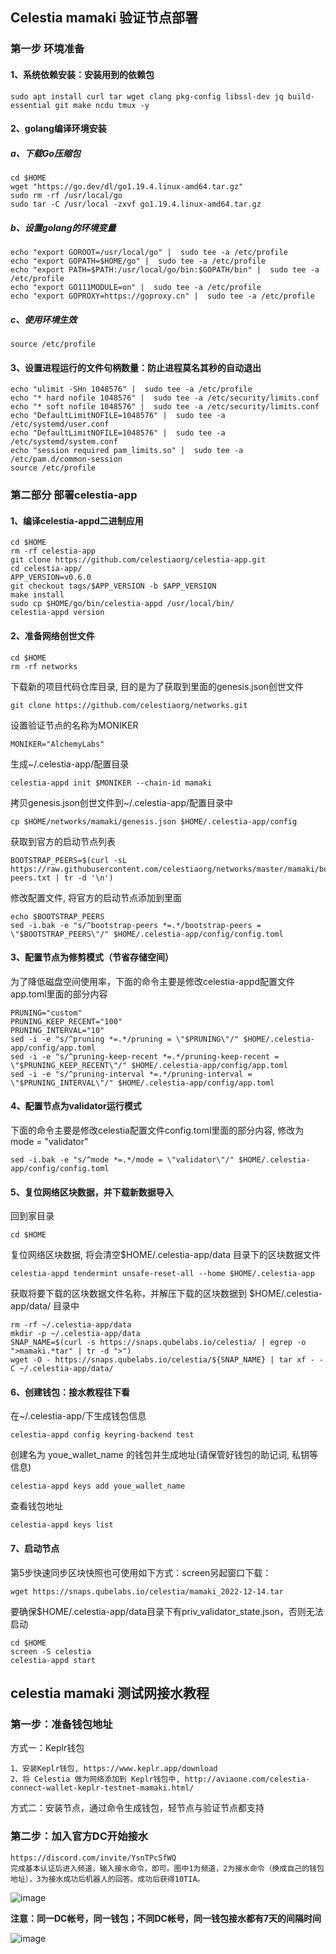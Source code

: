 ## Celestia mamaki 验证节点部署

### 第一步 环境准备

#### 1、系统依赖安装：安装用到的依赖包

    sudo apt install curl tar wget clang pkg-config libssl-dev jq build-essential git make ncdu tmux -y

#### 2、golang编译环境安装

##### a、下载Go压缩包

    cd $HOME
    wget "https://go.dev/dl/go1.19.4.linux-amd64.tar.gz"
    sudo rm -rf /usr/local/go
    sudo tar -C /usr/local -zxvf go1.19.4.linux-amd64.tar.gz

##### b、设置golang的环境变量

    echo "export GOROOT=/usr/local/go" |  sudo tee -a /etc/profile
    echo "export GOPATH=$HOME/go" |  sudo tee -a /etc/profile
    echo "export PATH=$PATH:/usr/local/go/bin:$GOPATH/bin" |  sudo tee -a /etc/profile
    echo "export GO111MODULE=on" |  sudo tee -a /etc/profile
    echo "export GOPROXY=https://goproxy.cn" |  sudo tee -a /etc/profile

##### c、使用环境生效

    source /etc/profile

#### 3、设置进程运行的文件句柄数量：防止进程莫名其秒的自动退出

    echo "ulimit -SHn 1048576" |  sudo tee -a /etc/profile
    echo "* hard nofile 1048576" |  sudo tee -a /etc/security/limits.conf
    echo "* soft nofile 1048576" |  sudo tee -a /etc/security/limits.conf
    echo "DefaultLimitNOFILE=1048576" |  sudo tee -a /etc/systemd/user.conf
    echo "DefaultLimitNOFILE=1048576" |  sudo tee -a /etc/systemd/system.conf
    echo "session required pam_limits.so" |  sudo tee -a /etc/pam.d/common-session
    source /etc/profile

### 第二部分 部署celestia-app

#### 1、编译celestia-appd二进制应用

    cd $HOME
    rm -rf celestia-app
    git clone https://github.com/celestiaorg/celestia-app.git
    cd celestia-app/
    APP_VERSION=v0.6.0
    git checkout tags/$APP_VERSION -b $APP_VERSION
    make install
    sudo cp $HOME/go/bin/celestia-appd /usr/local/bin/
    celestia-appd version

#### 2、准备网络创世文件

    cd $HOME
    rm -rf networks
下载新的项目代码仓库目录, 目的是为了获取到里面的genesis.json创世文件

    git clone https://github.com/celestiaorg/networks.git
设置验证节点的名称为MONIKER

    MONIKER="AlchemyLabs"
生成~/.celestia-app/配置目录

    celestia-appd init $MONIKER --chain-id mamaki
拷贝genesis.json创世文件到~/.celestia-app/配置目录中

    cp $HOME/networks/mamaki/genesis.json $HOME/.celestia-app/config
获取到官方的启动节点列表

    BOOTSTRAP_PEERS=$(curl -sL https://raw.githubusercontent.com/celestiaorg/networks/master/mamaki/bootstrap-peers.txt | tr -d '\n')
修改配置文件, 将官方的启动节点添加到里面

    echo $BOOTSTRAP_PEERS
    sed -i.bak -e "s/^bootstrap-peers *=.*/bootstrap-peers = \"$BOOTSTRAP_PEERS\"/" $HOME/.celestia-app/config/config.toml

#### 3、配置节点为修剪模式（节省存储空间）

为了降低磁盘空间使用率，下面的命令主要是修改celestia-appd配置文件app.toml里面的部分内容

    PRUNING="custom"
    PRUNING_KEEP_RECENT="100"
    PRUNING_INTERVAL="10"
    sed -i -e "s/^pruning *=.*/pruning = \"$PRUNING\"/" $HOME/.celestia-app/config/app.toml
    sed -i -e "s/^pruning-keep-recent *=.*/pruning-keep-recent = \"$PRUNING_KEEP_RECENT\"/" $HOME/.celestia-app/config/app.toml
    sed -i -e "s/^pruning-interval *=.*/pruning-interval = \"$PRUNING_INTERVAL\"/" $HOME/.celestia-app/config/app.toml

#### 4、配置节点为validator运行模式

下面的命令主要是修改celestia配置文件config.toml里面的部分内容, 修改为 mode = "validator"

    sed -i.bak -e "s/^mode *=.*/mode = \"validator\"/" $HOME/.celestia-app/config/config.toml

#### 5、复位网络区块数据，并下载新数据导入

回到家目录

    cd $HOME
复位网络区块数据, 将会清空$HOME/.celestia-app/data 目录下的区块数据文件

    celestia-appd tendermint unsafe-reset-all --home $HOME/.celestia-app
获取将要下载的区块数据文件名称，并解压下载的区块数据到 $HOME/.celestia-app/data/ 目录中

    rm -rf ~/.celestia-app/data
    mkdir -p ~/.celestia-app/data
    SNAP_NAME=$(curl -s https://snaps.qubelabs.io/celestia/ | egrep -o ">mamaki.*tar" | tr -d ">")
    wget -O - https://snaps.qubelabs.io/celestia/${SNAP_NAME} | tar xf - -C ~/.celestia-app/data/

#### 6、创建钱包：接水教程往下看

在~/.celestia-app/下生成钱包信息

    celestia-appd config keyring-backend test
创建名为 youe_wallet_name 的钱包并生成地址(请保管好钱包的助记词, 私钥等信息)

    celestia-appd keys add youe_wallet_name
查看钱包地址

    celestia-appd keys list

#### 7、启动节点

第5步快速同步区块快照也可使用如下方式：screen另起窗口下载： 

    wget https://snaps.qubelabs.io/celestia/mamaki_2022-12-14.tar

要确保$HOME/.celestia-app/data目录下有priv_validator_state.json，否则无法启动

    cd $HOME
    screen -S celestia
    celestia-appd start


## celestia mamaki 测试网接水教程

### 第一步：准备钱包地址

方式一：Keplr钱包

    1、安装Keplr钱包, https://www.keplr.app/download
    2、将 Celestia 做为网络添加到 Keplr钱包中, http://aviaone.com/celestia-connect-wallet-keplr-testnet-mamaki.html/

方式二：安装节点，通过命令生成钱包，轻节点与验证节点都支持

### 第二步：加入官方DC开始接水

    https://discord.com/invite/YsnTPcSfWQ
    完成基本认证后进入频道，输入接水命令，即可。图中1为频道，2为接水命令（换成自己的钱包地址），3为接水成功后机器人的回答。成功后获得10TIA。
![image](https://user-images.githubusercontent.com/100336530/204741398-bcebe555-718b-4c69-b337-7a54bebf1dc9.png)

**注意：同一DC帐号，同一钱包；不同DC帐号，同一钱包接水都有7天的间隔时间**

![image](https://user-images.githubusercontent.com/100336530/204741497-1eab1b82-5a3f-459b-8d58-d5b2735364bd.png)
